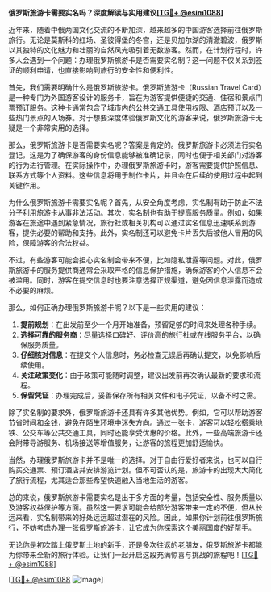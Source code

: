 **俄罗斯旅游卡需要实名吗？深度解读与实用建议[[TG💪+ @esim1088](https://t.me/s/esim1088)]**

近年来，随着中俄两国文化交流的不断加深，越来越多的中国游客选择前往俄罗斯旅行。无论是莫斯科的红场、圣彼得堡的冬宫，还是贝加尔湖的清澈碧波，俄罗斯以其独特的文化魅力和壮丽的自然风光吸引着无数游客。然而，在计划行程时，许多人会遇到一个问题：办理俄罗斯旅游卡是否需要实名制？这一问题不仅关系到签证的顺利申请，也直接影响到旅行的安全性和便利性。

首先，我们需要明确什么是俄罗斯旅游卡。俄罗斯旅游卡（Russian Travel Card）是一种专门为外国游客设计的服务卡，旨在为游客提供便捷的交通、住宿和景点门票预订服务。这种卡通常包含了城市内的公共交通工具使用权限、酒店预订以及一些热门景点的入场券。对于想要深度体验俄罗斯文化的游客来说，俄罗斯旅游卡无疑是一个非常实用的选择。

那么，俄罗斯旅游卡是否需要实名呢？答案是肯定的。俄罗斯旅游卡必须进行实名登记，这是为了确保游客的身份信息能够被准确记录，同时也便于相关部门对游客的行为进行管理。在实际操作中，办理俄罗斯旅游卡时，游客需要提供护照信息、联系方式等个人资料。这些信息将用于制作卡片，并且会在后续的使用过程中起到关键作用。

为什么俄罗斯旅游卡需要实名呢？首先，从安全角度考虑，实名制有助于防止不法分子利用旅游卡从事非法活动。其次，实名制也有助于提高服务质量。例如，如果游客在旅途中遇到紧急情况，旅行社或相关机构可以通过实名信息迅速联系到游客，提供必要的帮助和支持。此外，实名制还可以避免卡片丢失后被他人冒用的风险，保障游客的合法权益。

不过，有些游客可能会担心实名制会带来不便，比如隐私泄露等问题。对此，俄罗斯旅游卡的服务提供商通常会采取严格的信息保护措施，确保游客的个人信息不会被滥用。同时，游客在提交信息时也要注意选择正规渠道，避免因信息泄露而造成不必要的麻烦。

那么，如何正确办理俄罗斯旅游卡呢？以下是一些实用的建议：

1. **提前规划**：在出发前至少一个月开始准备，预留足够的时间来处理各种手续。
2. **选择可靠的服务商**：尽量选择口碑好、评价高的旅行社或在线服务平台，以确保服务质量。
3. **仔细核对信息**：在提交个人信息时，务必检查无误后再确认提交，以免影响后续使用。
4. **关注政策变化**：由于政策可能随时调整，建议出发前再次确认最新的要求和流程。
5. **保留凭证**：办理完成后，妥善保存所有相关文件和电子凭证，以备不时之需。

除了实名制的要求外，俄罗斯旅游卡还具有许多其他优势。例如，它可以帮助游客节省时间和金钱，避免在陌生环境中迷失方向。通过一张卡，游客可以轻松搭乘地铁、公交车等公共交通工具，同时还能享受优惠的价格。此外，一些高端旅游卡还会附带导游服务、机场接送等增值服务，让游客的旅程更加舒适愉快。

当然，办理俄罗斯旅游卡并不是唯一的选择。对于自由行爱好者来说，也可以自行购买交通票、预订酒店并安排游览计划。但不可否认的是，旅游卡的出现大大简化了旅行流程，尤其适合那些希望快速融入当地生活的游客。

总的来说，俄罗斯旅游卡需要实名是出于多方面的考量，包括安全性、服务质量以及游客权益保护等方面。虽然这一要求可能会给部分游客带来一定的不便，但从长远来看，实名制带来的好处远远超过潜在的风险。因此，如果你计划前往俄罗斯旅行，不妨考虑办理一张俄罗斯旅游卡，让它成为你探索这个美丽国度的好帮手。

无论你是初次踏上俄罗斯土地的新手，还是多次往返的老朋友，俄罗斯旅游卡都能为你带来全新的旅行体验。让我们一起开启这段充满惊喜与挑战的旅程吧！[[TG💪+ @esim1088](https://t.me/s/esim1088)]

[[TG💪+ @esim1088](https://t.me/s/esim1088) ![Image](https://i.postimg.cc/4NQfJmqS/Snipaste-2025-05-13-00-14-12.png)]